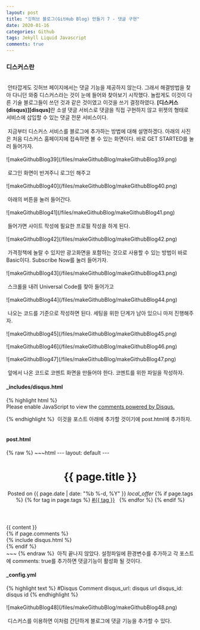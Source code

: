 ```yaml
---
layout: post
title: "깃허브 블로그(GitHub Blog) 만들기 7 - 댓글 구현"
date: 2020-01-16
categories: Github
tags: Jekyll Liquid Javascript
comments: true
---
```

<div style="display:none;">
로그인 댓글 만들기, 디스커스 사용하기
</div>
<h3>디스커스란</h3>
<br>
&nbsp;안타깝게도 깃허브 페이지에서는 댓글 기능을 제공하지 않는다. 그래서 해결방법을 찾아 다니던 와중 디스커스라는 것이 눈에 들어와 찾아보기 시작했다. 놀랍게도 이것이 다른 기술 블로그들이 쓰던 것과 같은 것이였고 이것을 쓰기 결정하였다. <b>[디스커스(disqus)][disqus]</b>란 소셜 댓글 서비스로 댓글을 직접 구현하지 않고 위젯의 형태로 서비스에 삽입할 수 있는 댓글 전문 서비스이다. 
<br><br>
&nbsp;지금부터 디스커스 서비스를 블로그에 추가하는 방법에 대해 설명하겠다. 아래의 사진은 처음 디스커스 홈페이지에 접속하면 볼 수 있는 화면이다. 바로 GET STARTED를 눌러 들어가자.
<br><br>
![makeGithubBlog39](/files/makeGithubBlog/makeGithubBlog39.png)
<br><br>
&nbsp;로그인 화면이 반겨주니 로그인 해주고
<br><br>
![makeGithubBlog40](/files/makeGithubBlog/makeGithubBlog40.png)
<br><br>
&nbsp;아래의 버튼을 눌러 들어간다.
<br><br>
![makeGithubBlog41](/files/makeGithubBlog/makeGithubBlog41.png)
<br><br>
&nbsp;들어가면 사이트 작성에 필요한 프로필 작성을 하게 된다.
<br><br>
![makeGithubBlog42](/files/makeGithubBlog/makeGithubBlog42.png)
<br><br>
&nbsp;가격정책에 놀랄 수 있지만 광고화면을 포함하는 것으로 사용할 수 있는 방법이 바로 Basic이다. Subscribe Now를 눌러 들어가자.
<br><br>
![makeGithubBlog43](/files/makeGithubBlog/makeGithubBlog43.png)
<br><br>
&nbsp;스크롤을 내려 Universal Code를 찾아 들어가고
<br><br>
![makeGithubBlog44](/files/makeGithubBlog/makeGithubBlog44.png)
<br><br>
&nbsp;나오는 코드를 기준으로 작성하면 된다. 세팅을 위한 단계가 남아 있으니 마저 진행해주자.
<br><br>
![makeGithubBlog45](/files/makeGithubBlog/makeGithubBlog45.png)
<br><br>
![makeGithubBlog46](/files/makeGithubBlog/makeGithubBlog46.png)
<br><br>
![makeGithubBlog47](/files/makeGithubBlog/makeGithubBlog47.png)
<br><br>
&nbsp;앞에서 나온 코드로 코멘트 화면을 만들어야 한다. 코멘트를 위한 파일을 작성하자.
<h4>_includes/disqus.html</h4>
{% highlight html %}
<div id="disqus_thread"></div>
<script>
/**
*  RECOMMENDED CONFIGURATION VARIABLES: EDIT AND UNCOMMENT THE SECTION BELOW TO INSERT DYNAMIC VALUES FROM YOUR PLATFORM OR CMS.
*  LEARN WHY DEFINING THESE VARIABLES IS IMPORTANT: https://disqus.com/admin/universalcode/#configuration-variables*/
/*
var disqus_config = function () {
this.page.url = PAGE_URL;  // Replace PAGE_URL with your page's canonical URL variable
this.page.identifier = PAGE_IDENTIFIER; // Replace PAGE_IDENTIFIER with your page's unique identifier variable
};
*/
(function() { // DON'T EDIT BELOW THIS LINE
var d = document, s = d.createElement('script');
s.src = 'https://https-harsik-github-io.disqus.com/embed.js';
s.setAttribute('data-timestamp', +new Date());
(d.head || d.body).appendChild(s);
})();
</script>
<noscript>Please enable JavaScript to view the <a href="https://disqus.com/?ref_noscript">comments powered by Disqus.</a></noscript>
                            
{% endhighlight %}
&nbsp;이것을 포스트 아래에 추가할 것이기에 post.html에 추가하자.
<br><br>
<h4>post.html</h4>
{% raw %}
~~~html
---
layout: default
---
<div class="post">
	<header class="post-header">
		<h1 class="post-title p-name" itemprop="name headline">{{ page.title }}</h1>
		<p class="post-meta">
			Posted on {{ page.date | date: "%b %-d, %Y" }}
			<i class="material-icons svg-icon">local_offer</i>
			{% if page.tags %} {% for tag in page.tags %}
			<a class="label" href="{{ '/tags' | prepend: site.baseurl }}"
				>#{{ tag }}</a
			>
			&nbsp; {% endfor %} {% endif %}
		</p>
	</header>
	<div class="post-content e-content" itemprop="articleBody">
		{{ content }}
  </div>
	{% if page.comments %}
	<div id="post-disqus" class="container">
		{% include disqus.html %}
	</div>
	{% endif %}
</div>
~~~
{% endraw %}
&nbsp;아직 끝나지 않았다. 설정파일에 환경변수를 추가하고 각 포스트에 comments: true를 추가하면 댓글기능이 활성화 될 것이다.
<h4>_config.yml</h4>
{% highlight text %}
#Disqus Comment
disqus_url: disqus url
disqus_id: disqus id
{% endhighlight %}
<br><br>
![makeGithubBlog48](/files/makeGithubBlog/makeGithubBlog48.png)
<br><br>
&nbsp;디스커스를 이용하면 이처럼 간단하게 블로그에 댓글 기능을 추가할 수 있다.

[disqus]: https://disqus.com/